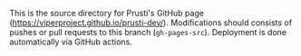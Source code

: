 This is the source directory for Prusti's GitHub page (https://viperproject.github.io/prusti-dev/). Modifications should consists of pushes or pull requests to this branch (`gh-pages-src`). Deployment is done automatically via GitHub actions.